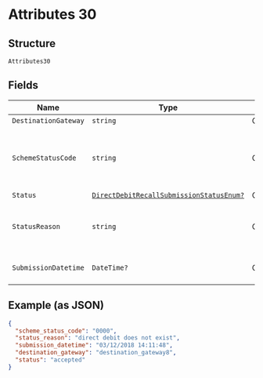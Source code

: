 
# Attributes 30

## Structure

`Attributes30`

## Fields

| Name | Type | Tags | Description |
|  --- | --- | --- | --- |
| `DestinationGateway` | `string` | Optional | - |
| `SchemeStatusCode` | `string` | Optional | Scheme-specific status (if submission has been submitted to a scheme) |
| `Status` | [`DirectDebitRecallSubmissionStatusEnum?`](../../doc/models/direct-debit-recall-submission-status-enum.md) | Optional | - |
| `StatusReason` | `string` | Optional | Reason for submission failure if status is `delivery_failed` |
| `SubmissionDatetime` | `DateTime?` | Optional | Date and time of the submission |

## Example (as JSON)

```json
{
  "scheme_status_code": "0000",
  "status_reason": "direct debit does not exist",
  "submission_datetime": "03/12/2018 14:11:48",
  "destination_gateway": "destination_gateway8",
  "status": "accepted"
}
```

